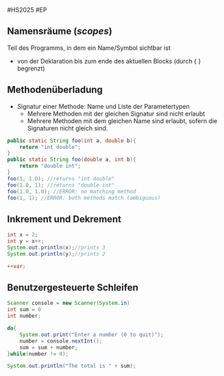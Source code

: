 #HS2025 #EP 

## Namensräume (*scopes*)

Teil des Programms, in dem ein Name/Symbol sichtbar ist
- von der Deklaration bis zum ende des aktuellen Blocks (durch { } begrenzt)

## Methodenüberladung
- Signatur einer Methode: Name und Liste der Parametertypen
	- Mehrere Methoden mit der gleichen Signatur sind nicht erlaubt
	- Mehrere Methoden mit dem gleichen Name sind erlaubt, sofern die Signaturen nicht gleich sind.

```java title:Signaturen
public static String foo(int a, double b){
	return "int double";
}
public static String foo(double a, int b){
	return "double int";
}
foo(1, 1.0); //returns "int double"
foo(1.0, 1); //returns "double int"
foo(1.0, 1.0); //ERROR: no matching method
foo(1, 1); //ERROR: both methods match (ambiguous)
```

## Inkrement und Dekrement

```java title:PostInkrement
int x = 2;
int y = x++;
System.out.println(x);//prints 3
System.out.println(y);//prints 2
```

```java title:PräInkrement
++var;
```

## Benutzergesteuerte Schleifen

```java title:Taschenrechner
Scanner console = new Scanner(System.in)
int sum = 0
int number;

do{
	System.out.print("Enter a number (0 to quit)");
	number = console.nextInt();
	sum = sum + number;
}while(number != 0);

System.out.println("The total is " + sum);
```